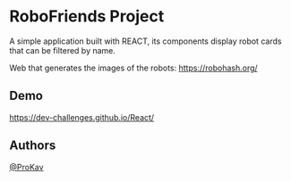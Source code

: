 # RoboFriends Project

A simple application built with REACT, its components display robot cards that can be filtered by name.

Web that generates the images of the robots: https://robohash.org/


## Demo

https://dev-challenges.github.io/React/

## Authors

[@ProKav](https://www.github.com/ProKav)
